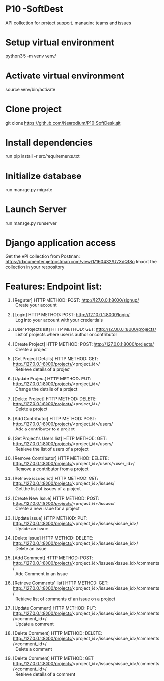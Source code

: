 # P10 -SoftDest
 API collection for project support, managing teams and issues

# Setup virtual environment
python3.5 -m venv venv/

# Activate virtual environment
source venv/bin/activate

# Clone project
git clone https://github.com/Neurodium/P10-SoftDesk.git

# Install dependencies
run pip install -r src/requirements.txt

# Initialize database
 run manage.py migrate

# Launch Server
run manage.py runserver

# Django application access
Get the API collection from Postman:  https://documenter.getpostman.com/view/17160432/UVXdQf8o
Import the collection in your respository

# Features: Endpoint list:
1. [Register] HTTP METHOD: POST: http://127.0.0.1:8000/signup/<br>
&nbsp;&nbsp;Create your account
  
2. [Login] HTTP METHOD: POST: http://127.0.0.1:8000/login/<br>
&nbsp;&nbsp;Log into your account with your credentials 
  
3. [User Projects list] HTTP METHOD: GET: http://127.0.0.1:8000/projects/<br>
&nbsp;&nbsp;List of projects where user is author or contributor
  
4. [Create Project] HTTP METHOD: POST: http://127.0.0.1:8000/projects/<br>
&nbsp;&nbsp;Create a project
  
5. [Get Project Details] HTTP METHOD: GET: http://127.0.0.1:8000/projects/<project_id>/<br>
&nbsp;&nbsp;Retrieve details of a project

6. [Update Project] HTTP METHOD: PUT: http://127.0.0.1:8000/projects/<project_id>/<br>
&nbsp;&nbsp;Change the details of a project
  
7. [Delete Project] HTTP METHOD: DELETE: http://127.0.0.1:8000/projects/<project_id>/<br>
&nbsp;&nbsp;Delete a project

8. [Add Contributor] HTTP METHOD: POST: http://127.0.0.1:8000/projects/<project_id>/users/<br>
&nbsp;&nbsp;Add a contributor to a project

9. [Get Project's Users list] HTTP METHOD: GET: http://127.0.0.1:8000/projects/<project_id>/users/<br>
&nbsp;&nbsp;Retrieve the list of users of a project

10. [Remove Contributor] HTTP METHOD: DELETE: http://127.0.0.1:8000/projects/<project_id>/users/<user_id>/<br>
&nbsp;&nbsp;Remove a contributor from a project

11. [Retrieve issues list] HTTP METHOD: GET: http://127.0.0.1:8000/projects/<project_id>/issues/<br>
&nbsp;&nbsp;Get the list of issues of a project

12. [Create New Issue] HTTP METHOD: POST: http://127.0.0.1:8000/projects/<project_id>/issues/<br>
&nbsp;&nbsp;Create a new issue for a project

13. [Update issue] HTTP METHOD: PUT: http://127.0.0.1:8000/projects/<project_id>/issues/<issue_id>/<br>
&nbsp;&nbsp;Update an issue

14. [Delete issue] HTTP METHOD: DELETE: http://127.0.0.1:8000/projects/<project_id>/issues/<issue_id>/<br>
&nbsp;&nbsp;Delete an issue

15. [Add Comment] HTTP METHOD: POST: http://127.0.0.1:8000/projects/<project_id>/issues/<issue_id>/comments/<br>
&nbsp;&nbsp;Add Comment to an Issue

16. [Retrieve Comments' list] HTTP METHOD: GET: http://127.0.0.1:8000/projects/<project_id>/issues/<issue_id>/comments/<br>
&nbsp;&nbsp;Retrieve list of comments of an issue on a project

17. [Update Comment] HTTP METHOD: PUT: http://127.0.0.1:8000/projects/<project_id>/issues/<issue_id>/comments/<comment_id>/<br>
&nbsp;&nbsp;Update a comment

18. [Delete Comment] HTTP METHOD: DELETE: http://127.0.0.1:8000/projects/<project_id>/issues/<issue_id>/comments/<comment_id>/<br>
&nbsp;&nbsp;Delete a comment

19. [Delete Comment] HTTP METHOD: GET: http://127.0.0.1:8000/projects/<project_id>/issues/<issue_id>/comments/<comment_id>/<br>
&nbsp;&nbsp;Retrieve details of a comment 
